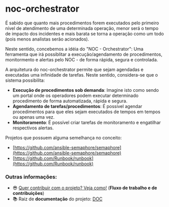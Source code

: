 # noc-orchestrator

É sabido que quanto mais procedimentos forem executados pelo primeiro nível de atendimento de uma determinada operação, menor será o tempo de impacto dos incidentes e mais barata se torna a operação como um todo (pois menos analistas serão acionados).

Neste sentido, concebemos a idéia do "NOC - Orchestrator": Uma ferramenta que irá possiblitar  a execução/agendamento de procedimentos, monitormento e alertas pelo NOC - de forma rápida, segura e controlada. 

A arquitetura do noc-orchestrator permite que sejam agendadas e executadas uma infinidade de tarefas. Neste sentido, considera-se que o sistema possibilita:
* **Execução de procedimentos sob demanda**: Imagine isto como sendo um portal onde os operadores podem executar determinado procedimento de forma automatizada, rápida e segura.
* **Agendamento de tarefas/procedimentos**: É possível agendar procedimentos para que eles sejam executados de tempos em tempos ou apenas uma vez.
* **Monitoramento**: É possível criar tarefas de monitoramento e engatilhar respectivos alertas.


Projetos que possuem alguma semelhança no conceito: 
* [https://github.com/ansible-semaphore/semaphore](https://github.com/ansible-semaphore/semaphore)
* [https://github.com/Runbook/runbook](https://github.com/Runbook/runbook)


### Outras informações:
*  :sunglasses: [Quer contribuir com o projeto? Veja como!](https://github.com/INAP-LABS/noc-orchestrator/wiki/Fluxo-de-trabalho-e-de-melhorias...) (**Fluxo de trabalho e de contribuições**)
* :books: Raiz de **documentação** do projeto: [DOC](https://github.com/INAP-LABS/noc-orchestrator/tree/master/doc)

